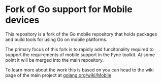 # Fork of Go support for Mobile devices

This repository is a fork of the Go mobile repository that holds packages and
build tools for using Go on mobile platforms.

The primary focus of this fork is to rapidly add funcitonality required to
support the requirements of mobile support in the Fyne toolkit.
At some point it will be merged into the main repository.

To learn more about the work this is based on you can head to the wiki page
of the main project at 
[golang.org/wiki/Mobile](https://golang.org/wiki/Mobile)

